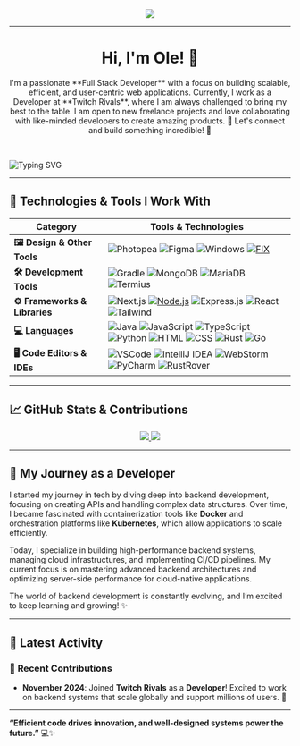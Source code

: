 <div align="center">
  <a href="https://github.com/max1mde/fancy-readme-stats" target="_blank">
      <img src="https://fancy-readme-stats.vercel.app/api?username=oleeeedev&title=ole&theme=city&dark_bg=3&hide_border=false&height=210&description=%20&footer=Frontend%20Enthusiast%20✨&include_all_commits=true&update=2">
  </a>
</div>

---

<h1 align="center">Hi, I'm Ole! 👋</h1>

<p align="center">
  I'm a passionate **Full Stack Developer** with a focus on building scalable, efficient, and user-centric web applications. Currently, I work as a Developer at **Twitch Rivals**, where I am always challenged to bring my best to the table. I am open to new freelance projects and love collaborating with like-minded developers to create amazing products. 🚀 Let's connect and build something incredible! 🌟
</p>

<br>

![Typing SVG](https://readme-typing-svg.demolab.com?font=Agbalumo&size=50&duration=2000&pause=3000&color=33daff&vCenter=true&repeat=false&width=435&height=80&lines=Tools+%26+Technologies)

---

## 🔧 Technologies & Tools I Work With

| **Category**             | **Tools & Technologies**                                                                                                                                                                            |
|--------------------------|-----------------------------------------------------------------------------------------------------------------------------------------------------------------------------------------------------|
| **🖼️ Design & Other Tools** | ![Photopea](https://img.shields.io/badge/Photopea-%2333daff.svg?style=for-the-badge&logo=photopea&logoColor=white) ![Figma](https://img.shields.io/badge/Figma-%2333daff.svg?style=for-the-badge&logo=figma&logoColor=white) ![Windows](https://img.shields.io/badge/Windows-%2333daff.svg?style=for-the-badge&logo=windows&logoColor=white) [![FIX](https://img.shields.io/badge/FIX-%2333daff.svg?style=for-the-badge&logo=python&logoColor=white)](https://github.com/max1mde/FIX) |
| **🛠️ Development Tools**   | ![Gradle](https://img.shields.io/badge/Gradle-%2333daff.svg?style=for-the-badge&logo=gradle&logoColor=white) ![MongoDB](https://img.shields.io/badge/MongoDB-%2333daff.svg?style=for-the-badge&logo=mongodb&logoColor=white) ![MariaDB](https://img.shields.io/badge/MariaDB-%2333daff.svg?style=for-the-badge&logo=mariadb&logoColor=white) ![Termius](https://img.shields.io/badge/Termius-%2333daff.svg?style=for-the-badge&logo=termius&logoColor=white) |
| **⚙️ Frameworks & Libraries** | ![Next.js](https://img.shields.io/badge/Next.js-%2333daff.svg?style=for-the-badge&logo=next.js&logoColor=white) [![Node.js](https://img.shields.io/badge/Node.js-%2333daff.svg?style=for-the-badge&logo=node.js&logoColor=white)](https://nodejs.org/) ![Express.js](https://img.shields.io/badge/Express.js-%2333daff.svg?style=for-the-badge&logo=express&logoColor=white) ![React](https://img.shields.io/badge/React-%2333daff.svg?style=for-the-badge&logo=react&logoColor=white)  ![Tailwind](https://img.shields.io/badge/Tailwind-%2333daff.svg?style=for-the-badge&logo=tailwind-css&logoColor=white) |
| **💻 Languages**           | ![Java](https://img.shields.io/badge/Java-%2333daff.svg?style=for-the-badge&logo=openjdk&logoColor=white) ![JavaScript](https://img.shields.io/badge/JavaScript-%2333daff.svg?style=for-the-badge&logo=javascript&logoColor=white) ![TypeScript](https://img.shields.io/badge/TypeScript-%2333daff.svg?style=for-the-badge&logo=typescript&logoColor=white) ![Python](https://img.shields.io/badge/Python-%2333daff.svg?style=for-the-badge&logo=python&logoColor=white) ![HTML](https://img.shields.io/badge/HTML-%2333daff.svg?style=for-the-badge&logo=html5&logoColor=white) ![CSS](https://img.shields.io/badge/CSS-%2333daff.svg?style=for-the-badge&logo=css3&logoColor=white) ![Rust](https://img.shields.io/badge/Rust-%2333daff.svg?style=for-the-badge&logo=html5&logoColor=white) ![Go](https://img.shields.io/badge/go-%2333daff.svg?style=for-the-badge&logo=html5&logoColor=white) |
| **🖥️ Code Editors & IDEs** | ![VSCode](https://img.shields.io/badge/VSCode-%2333daff.svg?style=for-the-badge&logo=javascript&logoColor=white) ![IntelliJ IDEA](https://img.shields.io/badge/IntelliJIDEA-%2333daff.svg?style=for-the-badge&logo=intellij-idea&logoColor=white) ![WebStorm](https://img.shields.io/badge/WebStorm-%2333daff.svg?style=for-the-badge&logo=webstorm&logoColor=white) ![PyCharm](https://img.shields.io/badge/PyCharm-%2333daff.svg?style=for-the-badge&logo=pycharm&logoColor=white) ![RustRover](https://img.shields.io/badge/RustRover-%2333daff.svg?style=for-the-badge&logo=rust&logoColor=white) |

---

## 📈 GitHub Stats & Contributions

<div align="center">
  <a href="https://github.com/oleeeedev" target="_blank">
      <img src="https://github-readme-stats.vercel.app/api?username=oleeeedev&count_private=true&show_icons=true&hide_title=true&hide=prs&theme=city&hide_border=true&card_width=400">
  </a>
  <a href="https://github.com/oleeeedev" target="_blank">
      <img src="https://github-readme-stats.vercel.app/api/top-langs/?username=oleeeedev&layout=compact&theme=city&hide_border=true&langs_count=6&card_width=400">
  </a>
</div>

---

## 🌱 My Journey as a Developer

I started my journey in tech by diving deep into backend development, focusing on creating APIs and handling complex data structures. Over time, I became fascinated with containerization tools like **Docker** and orchestration platforms like **Kubernetes**, which allow applications to scale efficiently.  

Today, I specialize in building high-performance backend systems, managing cloud infrastructures, and implementing CI/CD pipelines. My current focus is on mastering advanced backend architectures and optimizing server-side performance for cloud-native applications.  

The world of backend development is constantly evolving, and I’m excited to keep learning and growing! ✨

---

## 📅 Latest Activity

### 📝 **Recent Contributions**
- **November 2024**: Joined **Twitch Rivals** as a **Developer**! Excited to work on backend systems that scale globally and support millions of users. 🚀

---

**“Efficient code drives innovation, and well-designed systems power the future.”** 💻✨
